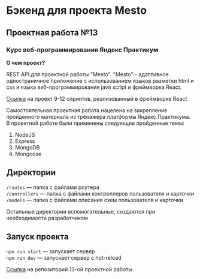 # Бэкенд для проекта Mesto 

## Проектная работа №13

###  Курс веб-программирования Яндекс Практикум 

**О чем проект?** 

REST API для проектной работы "Mesto". "Mesto" - адаптивное одностраничное приложение с использованием языков разметки html и css и языка веб-программирования java script и фреймворка React.

[Ссылка](https://github.com/JuliaMacFiurst/react-mesto-auth) на проект 9-12 спринтов, реализованный в фреймворке React

Самостоятельная проектная работа нацелена на закрепление пройденного материала из тренажера платформы Яндекс Практикума. В проектной работе были применены следующие пройденные темы: 

1. NodeJS
2. Express
3. MongoDB
4. Mongoose


## Директории

`/routes` — папка с файлами роутера  
`/controllers` — папка с файлами контроллеров пользователя и карточки   
`/models` — папка с файлами описания схем пользователя и карточки  
  
Остальные директории вспомогательные, создаются при необходимости разработчиком

## Запуск проекта

`npm run start` — запускает сервер   
`npm run dev` — запускает сервер с hot-reload

[Ссылка](https://github.com/JuliaMacFiurst/express-mesto-gha) на репозиторий 13-ой проектной работы.
